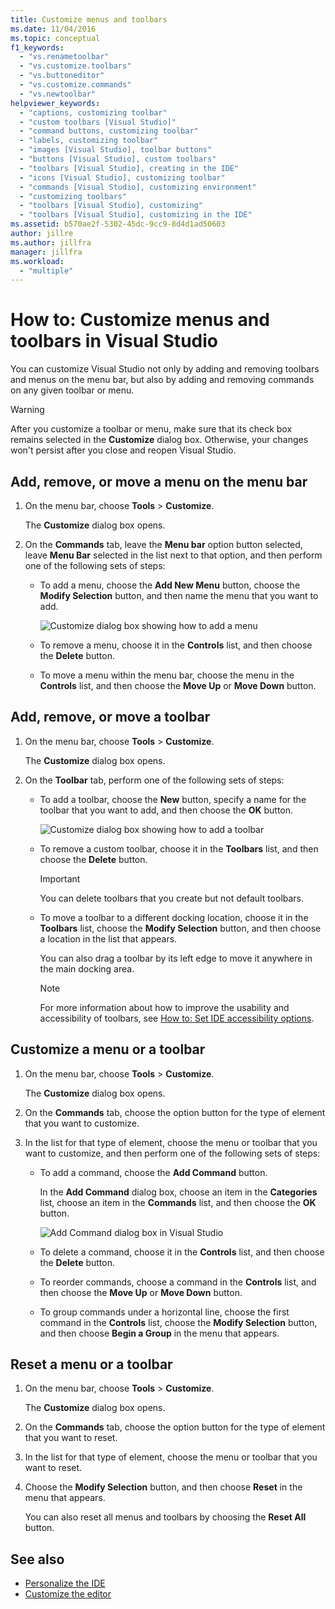 ```yaml
---
title: Customize menus and toolbars
ms.date: 11/04/2016
ms.topic: conceptual
f1_keywords:
  - "vs.renametoolbar"
  - "vs.customize.toolbars"
  - "vs.buttoneditor"
  - "vs.customize.commands"
  - "vs.newtoolbar"
helpviewer_keywords:
  - "captions, customizing toolbar"
  - "custom toolbars [Visual Studio]"
  - "command buttons, customizing toolbar"
  - "labels, customizing toolbar"
  - "images [Visual Studio], toolbar buttons"
  - "buttons [Visual Studio], custom toolbars"
  - "toolbars [Visual Studio], creating in the IDE"
  - "icons [Visual Studio], customizing toolbar"
  - "commands [Visual Studio], customizing environment"
  - "customizing toolbars"
  - "toolbars [Visual Studio], customizing"
  - "toolbars [Visual Studio], customizing in the IDE"
ms.assetid: b570ae2f-5302-45dc-9cc9-8d4d1ad50603
author: jillre
ms.author: jillfra
manager: jillfra
ms.workload:
  - "multiple"
---
```

# How to: Customize menus and toolbars in Visual Studio

You can customize Visual Studio not only by adding and removing toolbars and menus on the menu bar, but also by adding and removing commands on any given toolbar or menu.

> [!WARNING]
> After you customize a toolbar or menu, make sure that its check box remains selected in the **Customize** dialog box. Otherwise, your changes won't persist after you close and reopen Visual Studio.

## Add, remove, or move a menu on the menu bar

1. On the menu bar, choose **Tools** > **Customize**.

     The **Customize** dialog box opens.

2. On the **Commands** tab, leave the **Menu bar** option button selected, leave **Menu Bar** selected in the list next to that option, and then perform one of the following sets of steps:

    - To add a menu, choose the **Add New Menu** button, choose the **Modify Selection** button, and then name the menu that you want to add.

        ![Customize dialog box showing how to add a menu](../ide/media/addmenu.png)

    - To remove a menu, choose it in the **Controls** list, and then choose the **Delete** button.

    - To move a menu within the menu bar, choose the menu in the **Controls** list, and then choose the **Move Up** or **Move Down** button.

## Add, remove, or move a toolbar

1. On the menu bar, choose **Tools** > **Customize**.

     The **Customize** dialog box opens.

2. On the **Toolbar** tab, perform one of the following sets of steps:

    - To add a toolbar, choose the **New** button, specify a name for the toolbar that you want to add, and then choose the **OK** button.

        ![Customize dialog box showing how to add a toolbar](../ide/media/addtoolbar.png)

    - To remove a custom toolbar, choose it in the **Toolbars** list, and then choose the **Delete** button.

        > [!IMPORTANT]
        > You can delete toolbars that you create but not default toolbars.

    - To move a toolbar to a different docking location, choose it in the **Toolbars** list, choose the **Modify Selection** button, and then choose a location in the list that appears.

        You can also drag a toolbar by its left edge to move it anywhere in the main docking area.

        > [!NOTE]
        > For more information about how to improve the usability and accessibility of toolbars, see [How to: Set IDE accessibility options](../ide/reference/how-to-set-ide-accessibility-options.md).

## <a name="customizing_menu">Customize a menu or a toolbar</a>

1. On the menu bar, choose **Tools** > **Customize**.

    The **Customize** dialog box opens.

2. On the **Commands** tab, choose the option button for the type of element that you want to customize.

3. In the list for that type of element, choose the menu or toolbar that you want to customize, and then perform one of the following sets of steps:

    - To add a command, choose the **Add Command** button.

        In the **Add Command** dialog box, choose an item in the **Categories** list, choose an item in the **Commands** list, and then choose the **OK** button.

        ![Add Command dialog box in Visual Studio](../ide/media/addcommand.png)

    - To delete a command, choose it in the **Controls** list, and then choose the **Delete** button.

    - To reorder commands, choose a command in the **Controls** list, and then choose the **Move Up** or **Move Down** button.

    - To group commands under a horizontal line, choose the first command in the **Controls** list, choose the **Modify Selection** button, and then choose **Begin a Group** in the menu that appears.

## Reset a menu or a toolbar

1. On the menu bar, choose **Tools** > **Customize**.

    The **Customize** dialog box opens.

2. On the **Commands** tab, choose the option button for the type of element that you want to reset.

3. In the list for that type of element, choose the menu or toolbar that you want to reset.

4. Choose the **Modify Selection** button, and then choose **Reset** in the menu that appears.

    You can also reset all menus and toolbars by choosing the **Reset All** button.

## See also

- [Personalize the IDE](../ide/personalizing-the-visual-studio-ide.md)
- [Customize the editor](../ide/how-to-change-text-case-in-the-editor.md)